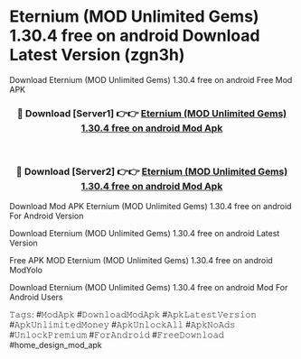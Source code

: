# Eternium (MOD Unlimited Gems) 1.30.4 free on android Download Latest Version (zgn3h)
Download Eternium (MOD Unlimited Gems) 1.30.4 free on android Free Mod APK

<div align="center">
<h3>🔴 Download [Server1] 👉👉 <a href="https://apkcomod.com?title=Eternium_(MOD_Unlimited_Gems)_1.30.4_free_on_android">Eternium (MOD Unlimited Gems) 1.30.4 free on android Mod Apk</a></h3><br>

<h3>🔴 Download [Server2] 👉👉 <a href="https://apkcomod.com?title=Eternium_(MOD_Unlimited_Gems)_1.30.4_free_on_android">Eternium (MOD Unlimited Gems) 1.30.4 free on android Mod Apk</a></h3>
</div>


Download Mod APK Eternium (MOD Unlimited Gems) 1.30.4 free on android For Android Version

Download Eternium (MOD Unlimited Gems) 1.30.4 free on android Latest Version

Free APK MOD Eternium (MOD Unlimited Gems) 1.30.4 free on android ModYolo

Download Eternium (MOD Unlimited Gems) 1.30.4 free on android Mod For Android Users

𝚃𝚊𝚐𝚜: #𝙼𝚘𝚍𝙰𝚙𝚔 #𝙳𝚘𝚠𝚗𝚕𝚘𝚊𝚍𝙼𝚘𝚍𝙰𝚙𝚔 #𝙰𝚙𝚔𝙻𝚊𝚝𝚎𝚜𝚝𝚅𝚎𝚛𝚜𝚒𝚘𝚗 #𝙰𝚙𝚔𝚄𝚗𝚕𝚒𝚖𝚒𝚝𝚎𝚍𝙼𝚘𝚗𝚎𝚢 #𝙰𝚙𝚔𝚄𝚗𝚕𝚘𝚌𝚔𝙰𝚕𝚕 #𝙰𝚙𝚔𝙽𝚘𝙰𝚍𝚜 #𝚄𝚗𝚕𝚘𝚌𝚔𝙿𝚛𝚎𝚖𝚒𝚞𝚖 #𝙵𝚘𝚛𝙰𝚗𝚍𝚛𝚘𝚒𝚍 #𝙵𝚛𝚎𝚎𝙳𝚘𝚠𝚗𝚕𝚘𝚊𝚍 #home_design_mod_apk